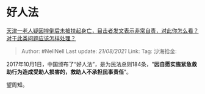 # 好人法
[天津一老人疑因摔倒后未被扶起身亡，目击者发文表示非常自责，对此你怎么看？对于此类问题应该怎样处理？](https://www.zhihu.com/question/450872600/answer/1801950962)

> Author: #NellNell
> Last update: *21/08/2021*
> Link:
> Tag:
> 沙海拾金:

2017年10月1日，中国颁布了“好人法”，是为民法总则184条，"**因自愿实施紧急救助行为造成受助人损害的，救助人不承担民事责任**"。

望周知。
